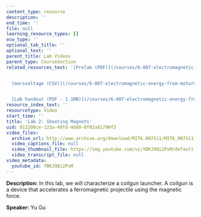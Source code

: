 ```yaml
---
content_type: resource
description: ''
end_time: ''
file: null
learning_resource_types: []
ocw_type: ''
optional_tab_title: ''
optional_text: ''
parent_title: Lab Videos
parent_type: CourseSection
related_resources_text: '[Prelab (PDF)](/courses/6-007-electromagnetic-energy-from-motors-to-lasers-spring-2011/resources/mit6_007s11_lab2_pre)


  [marsvoltage (CSV)](/courses/6-007-electromagnetic-energy-from-motors-to-lasers-spring-2011/resources/marsvoltage)


  [Lab handout (PDF - 1.1MB)](/courses/6-007-electromagnetic-energy-from-motors-to-lasers-spring-2011/resources/mit6_007s11_lab2)'
resource_index_text: ''
resourcetype: Video
start_time: ''
title: 'Lab 2: Shooting Magnets'
uid: 012208ce-123a-40fd-4b60-0f02a81790f3
video_files:
  archive_url: http://www.archive.org/download/MIT6.007S11/MIT6_007S11_lab02_300k.mp4
  video_captions_file: null
  video_thumbnail_file: https://img.youtube.com/vi/YBKJ9Qi2PxM/default.jpg
  video_transcript_file: null
video_metadata:
  youtube_id: YBKJ9Qi2PxM
---
```


**Description:** In this lab, we will characterize a coilgun launcher. A coilgun is a device that accelerates a ferromagnetic projectile using the magnetic force.

**Speaker:** Yu Gu



